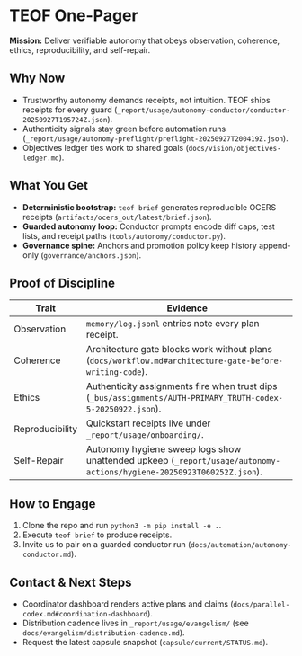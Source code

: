 # TEOF One-Pager

**Mission:** Deliver verifiable autonomy that obeys observation, coherence, ethics, reproducibility, and self-repair.

## Why Now
- Trustworthy autonomy demands receipts, not intuition. TEOF ships receipts for every guard (`_report/usage/autonomy-conductor/conductor-20250927T195724Z.json`).
- Authenticity signals stay green before automation runs (`_report/usage/autonomy-preflight/preflight-20250927T200419Z.json`).
- Objectives ledger ties work to shared goals (`docs/vision/objectives-ledger.md`).

## What You Get
- **Deterministic bootstrap:** `teof brief` generates reproducible OCERS receipts (`artifacts/ocers_out/latest/brief.json`).
- **Guarded autonomy loop:** Conductor prompts encode diff caps, test lists, and receipt paths (`tools/autonomy/conductor.py`).
- **Governance spine:** Anchors and promotion policy keep history append-only (`governance/anchors.json`).

## Proof of Discipline
| Trait | Evidence |
| --- | --- |
| Observation | `memory/log.jsonl` entries note every plan receipt. |
| Coherence | Architecture gate blocks work without plans (`docs/workflow.md#architecture-gate-before-writing-code`). |
| Ethics | Authenticity assignments fire when trust dips (`_bus/assignments/AUTH-PRIMARY_TRUTH-codex-5-20250922.json`). |
| Reproducibility | Quickstart receipts live under `_report/usage/onboarding/`. |
| Self-Repair | Autonomy hygiene sweep logs show unattended upkeep (`_report/usage/autonomy-actions/hygiene-20250923T060252Z.json`). |

## How to Engage
1. Clone the repo and run `python3 -m pip install -e .`.
2. Execute `teof brief` to produce receipts.
3. Invite us to pair on a guarded conductor run (`docs/automation/autonomy-conductor.md`).

## Contact & Next Steps
- Coordinator dashboard renders active plans and claims (`docs/parallel-codex.md#coordination-dashboard`).
- Distribution cadence lives in `_report/usage/evangelism/` (see `docs/evangelism/distribution-cadence.md`).
- Request the latest capsule snapshot (`capsule/current/STATUS.md`).
